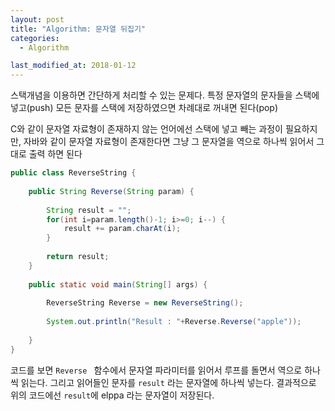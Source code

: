 ```yaml
---
layout: post
title: "Algorithm: 문자열 뒤집기"
categories:
  - Algorithm

last_modified_at: 2018-01-12
---
```


스택개념을 이용하면 간단하게 처리할 수 있는 문제다.
특정 문자열의 문자들을 스택에 넣고(push) 모든 문자를 스택에 저장하였으면 차례대로 꺼내면 된다(pop)

C와 같이 문자열 자료형이 존재하지 않는 언어에선 스택에 넣고 빼는 과정이 필요하지만, 자바와 같이 문자열 자료형이 존재한다면 그냥 그 문자열을 역으로 하나씩 읽어서 그대로 출력 하면 된다

```java
public class ReverseString {
	
	public String Reverse(String param) {
		
		String result = "";		
		for(int i=param.length()-1; i>=0; i--) {
			result += param.charAt(i);
		}
		
		return result;
	}
	
	public static void main(String[] args) {
		
		ReverseString Reverse = new ReverseString();
		
		System.out.println("Result : "+Reverse.Reverse("apple"));        
		
	}
}
```

코드를 보면 ```Reverse ``` 함수에서 문자열 파라미터를 읽어서 루프를 돌면서 역으로 하나씩 읽는다.
그리고 읽어들인 문자를 ```result``` 라는 문자열에 하나씩 넣는다.
결과적으로 위의 코드에선 ```result```에 elppa 라는 문자열이 저장된다.

